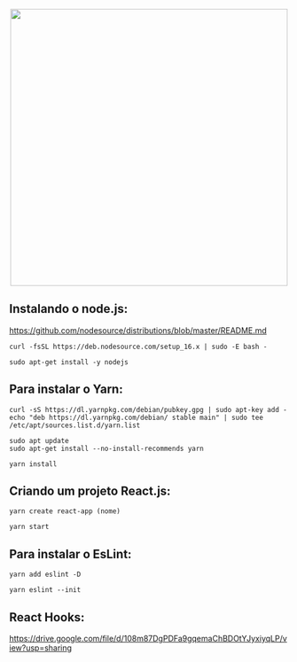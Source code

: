 <p align="center">
<img src="http://lucaswebs.com/img/reactHooks.png" width="500">

## **Instalando o node.js:**

https://github.com/nodesource/distributions/blob/master/README.md
  
```
curl -fsSL https://deb.nodesource.com/setup_16.x | sudo -E bash -
 
sudo apt-get install -y nodejs
```
  
## **Para instalar o Yarn:**
```
curl -sS https://dl.yarnpkg.com/debian/pubkey.gpg | sudo apt-key add -
echo "deb https://dl.yarnpkg.com/debian/ stable main" | sudo tee /etc/apt/sources.list.d/yarn.list
  
sudo apt update
sudo apt-get install --no-install-recommends yarn
  
yarn install
```
## **Criando um projeto React.js:**
  
```
yarn create react-app (nome)
  
yarn start
```
 
## **Para instalar o EsLint:**
```
yarn add eslint -D

yarn eslint --init
```
  
## **React Hooks:**
  
https://drive.google.com/file/d/108m87DgPDFa9gqemaChBDOtYJyxiyqLP/view?usp=sharing

